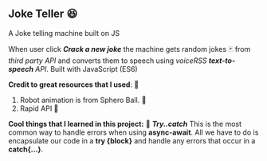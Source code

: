 ## Joke Teller 😆
A Joke telling machine built on JS

When user click ***Crack a new joke*** the machine gets random jokes 🃏 from *third party API* and converts them to speech using *voiceRSS **text-to-speech** API*. Built with JavaScript (ES6) 

**Credit to great resources that I used**: 🌼
1. Robot animation is from Sphero Ball.  🤖
2. Rapid API 🎰

**Cool things that I learned in this project:** 🎉
 ***Try..catch***    This is the most common way to handle errors when using **async-await**. All we have to do is encapsulate our code in a **try {block}** and handle any errors that occur in a **catch{...}**.

